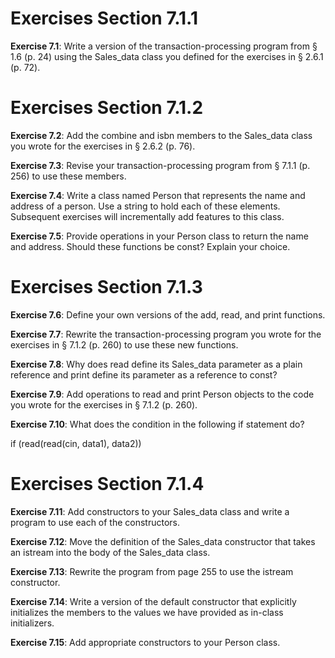 # Exercises Section 7.1.1
**Exercise 7.1**: Write a version of the transaction-processing program from
§ 1.6 (p. 24) using the Sales_data class you defined for the exercises in §
2.6.1 (p. 72).

# Exercises Section 7.1.2

**Exercise 7.2**: Add the combine and isbn members to the Sales_data class
you wrote for the exercises in § 2.6.2 (p. 76).

**Exercise 7.3**: Revise your transaction-processing program from § 7.1.1
(p. 256) to use these members.

**Exercise 7.4**: Write a class named Person that represents the name and
address of a person. Use a string to hold each of these elements.
Subsequent exercises will incrementally add features to this class.

**Exercise 7.5**: Provide operations in your Person class to return the name
and address. Should these functions be const? Explain your choice.

# Exercises Section 7.1.3

**Exercise 7.6**: Define your own versions of the add, read, and print
functions.

**Exercise 7.7**: Rewrite the transaction-processing program you wrote for
the exercises in § 7.1.2 (p. 260) to use these new functions.

**Exercise 7.8**: Why does read define its Sales_data parameter as a plain
reference and print define its parameter as a reference to const?

**Exercise 7.9**: Add operations to read and print Person objects to the code
you wrote for the exercises in § 7.1.2 (p. 260).

**Exercise 7.10**: What does the condition in the following if statement do?

if (read(read(cin, data1), data2))

# Exercises Section 7.1.4

**Exercise 7.11**: Add constructors to your Sales_data class and write a
program to use each of the constructors.

**Exercise 7.12**: Move the definition of the Sales_data constructor that
takes an istream into the body of the Sales_data class.

**Exercise 7.13**: Rewrite the program from page 255 to use the istream
constructor.

**Exercise 7.14**: Write a version of the default constructor that explicitly
initializes the members to the values we have provided as in-class
initializers.

**Exercise 7.15**: Add appropriate constructors to your Person class.

